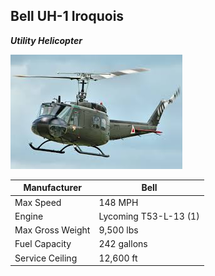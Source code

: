 ## Bell UH-1 Iroquois
_**Utility Helicopter**_

![Bell](download.jpg)


| Manufacturer | Bell |
| ----------- | ----------- |
|  Max Speed | 148 MPH |
| Engine | Lycoming T53-L-13 (1)  |
| Max Gross Weight | 9,500 lbs |
| Fuel Capacity | 242 gallons | 
| Service Ceiling | 12,600 ft | 
